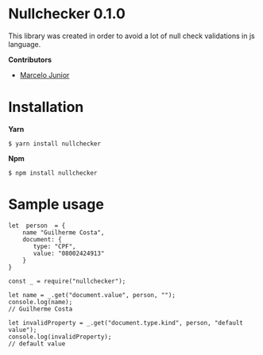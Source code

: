 # Nullchecker 0.1.0

This library was created in order to avoid a lot of null check validations in js language.

**Contributors**

 - [Marcelo Junior](https://github.com/marceloadsj)

# Installation

**Yarn**

    $ yarn install nullchecker

**Npm**

    $ npm install nullchecker

# Sample usage

    let  person  = {
        name "Guilherme Costa",
        document: {
           type: "CPF",
           value: "08002424913"
        }
    }

    const _ = require("nullchecker"); 
    
    let name = _.get("document.value", person, "");
    console.log(name);
    // Guilherme Costa
    
    let invalidProperty = _.get("document.type.kind", person, "default value");
    console.log(invalidProperty);
    // default value
    







